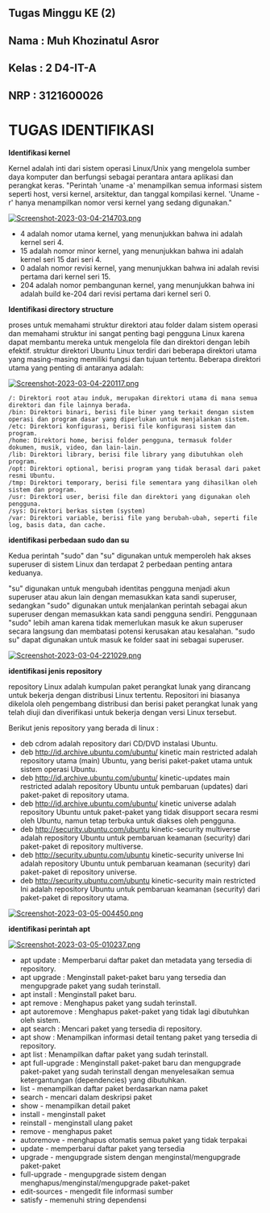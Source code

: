 ## Tugas Minggu KE (2)

## Nama : Muh Khozinatul Asror
## Kelas : 2 D4-IT-A
## NRP : 3121600026

# TUGAS IDENTIFIKASI
**Identifikasi kernel**

Kernel adalah inti dari sistem operasi Linux/Unix yang mengelola sumber daya komputer dan berfungsi sebagai perantara antara aplikasi dan perangkat keras.
"Perintah 'uname -a' menampilkan semua informasi sistem seperti host, versi kernel, arsitektur, dan tanggal kompilasi kernel. 'Uname -r' hanya menampilkan nomor versi kernel yang sedang digunakan."

[![Screenshot-2023-03-04-214703.png](https://i.postimg.cc/q7TGz7wH/Screenshot-2023-03-04-214703.png)](https://postimg.cc/FYTS6NwT)

- 4 adalah nomor utama kernel, yang menunjukkan bahwa ini adalah kernel seri 4.
- 15 adalah nomor minor kernel, yang menunjukkan bahwa ini adalah kernel seri 15 dari seri 4.
- 0 adalah nomor revisi kernel, yang menunjukkan bahwa ini adalah revisi pertama dari kernel seri 15.
- 204 adalah nomor pembangunan kernel, yang menunjukkan bahwa ini adalah build ke-204 dari revisi pertama dari kernel seri 0.


**Identifikasi directory structure**

proses untuk memahami struktur direktori atau folder dalam sistem operasi dan memahami struktur ini sangat penting bagi pengguna Linux karena dapat membantu mereka untuk mengelola file dan direktori dengan lebih efektif.
struktur direktori Ubuntu Linux terdiri dari beberapa direktori utama yang masing-masing memiliki fungsi dan tujuan tertentu. Beberapa direktori utama yang penting di antaranya adalah:

[![Screenshot-2023-03-04-220117.png](https://i.postimg.cc/tJ34XP38/Screenshot-2023-03-04-220117.png)](https://postimg.cc/T5P60KHc)

    /: Direktori root atau induk, merupakan direktori utama di mana semua direktori dan file lainnya berada.
    /bin: Direktori binari, berisi file biner yang terkait dengan sistem operasi dan program dasar yang diperlukan untuk menjalankan sistem.
    /etc: Direktori konfigurasi, berisi file konfigurasi sistem dan program.
    /home: Direktori home, berisi folder pengguna, termasuk folder dokumen, musik, video, dan lain-lain.
    /lib: Direktori library, berisi file library yang dibutuhkan oleh program.
    /opt: Direktori optional, berisi program yang tidak berasal dari paket resmi Ubuntu.
    /tmp: Direktori temporary, berisi file sementara yang dihasilkan oleh sistem dan program.
    /usr: Direktori user, berisi file dan direktori yang digunakan oleh pengguna.
    /sys: Direktori berkas sistem (system)
    /var: Direktori variable, berisi file yang berubah-ubah, seperti file log, basis data, dan cache.

**identifikasi perbedaan sudo dan su**

Kedua perintah "sudo" dan "su" digunakan untuk memperoleh hak akses superuser di sistem Linux dan terdapat 2 perbedaan penting antara keduanya.

"su" digunakan untuk mengubah identitas pengguna menjadi akun superuser atau akun lain dengan memasukkan kata sandi superuser, sedangkan "sudo" digunakan untuk menjalankan perintah sebagai akun superuser dengan memasukkan kata sandi pengguna sendiri. Penggunaan "sudo" lebih aman karena tidak memerlukan masuk ke akun superuser secara langsung dan membatasi potensi kerusakan atau kesalahan. "sudo su" dapat digunakan untuk masuk ke folder saat ini sebagai superuser.

[![Screenshot-2023-03-04-221029.png](https://i.postimg.cc/TwhfmT2C/Screenshot-2023-03-04-221029.png)](https://postimg.cc/62skxJvv)

**identifikasi jenis repository**

repository Linux adalah kumpulan paket perangkat lunak yang dirancang untuk bekerja dengan distribusi Linux tertentu. Repositori ini biasanya dikelola oleh pengembang distribusi dan berisi paket perangkat lunak yang telah diuji dan diverifikasi untuk bekerja dengan versi Linux tersebut.

Berikut jenis repository yang berada di linux :
- deb cdrom adalah repository dari CD/DVD instalasi Ubuntu.
- deb http://id.archive.ubuntu.com/ubuntu/ kinetic main restricted adalah repository utama (main) Ubuntu, yang berisi paket-paket utama untuk sistem operasi Ubuntu.
- deb http://id.archive.ubuntu.com/ubuntu/ kinetic-updates main restricted adalah repository Ubuntu untuk pembaruan (updates) dari paket-paket di repository utama.
- deb http://id.archive.ubuntu.com/ubuntu/ kinetic universe adalah repository Ubuntu untuk paket-paket yang tidak disupport secara resmi oleh Ubuntu, namun tetap terbuka untuk diakses oleh pengguna.
- deb http://security.ubuntu.com/ubuntu kinetic-security multiverse adalah repository Ubuntu untuk pembaruan keamanan (security) dari paket-paket di repository multiverse.
- deb http://security.ubuntu.com/ubuntu kinetic-security universe Ini adalah repository Ubuntu untuk pembaruan keamanan (security) dari paket-paket di repository universe.
- deb http://security.ubuntu.com/ubuntu kinetic-security main restricted Ini adalah repository Ubuntu untuk pembaruan keamanan (security) dari paket-paket di repository utama.


[![Screenshot-2023-03-05-004450.png](https://i.postimg.cc/SR0zZMbj/Screenshot-2023-03-05-004450.png)](https://postimg.cc/1nHtX4tZ)

**identifikasi perintah apt**

[![Screenshot-2023-03-05-010237.png](https://i.postimg.cc/HWXCFyCH/Screenshot-2023-03-05-010237.png)](https://postimg.cc/3W86vWRb)

- apt update : Memperbarui daftar paket dan metadata yang tersedia di repository.
- apt upgrade : Menginstall paket-paket baru yang tersedia dan mengupgrade paket yang sudah terinstall.
- apt install : Menginstall paket baru.
- apt remove : Menghapus paket yang sudah terinstall.
- apt autoremove : Menghapus paket-paket yang tidak lagi dibutuhkan oleh sistem.
- apt search : Mencari paket yang tersedia di repository.
- apt show : Menampilkan informasi detail tentang paket yang tersedia di repository.
- apt list : Menampilkan daftar paket yang sudah terinstall.
- apt full-upgrade : Menginstall paket-paket baru dan mengupgrade paket-paket yang sudah terinstall dengan menyelesaikan semua ketergantungan (dependencies) yang dibutuhkan.
- list - menampilkan daftar paket berdasarkan nama paket
- search - mencari dalam deskripsi paket
- show - menampilkan detail paket
- install - menginstall paket
- reinstall - menginstall ulang paket
- remove - menghapus paket
- autoremove - menghapus otomatis semua paket yang tidak terpakai
- update - memperbarui daftar paket yang tersedia
- upgrade - mengupgrade sistem dengan menginstal/mengupgrade paket-paket
- full-upgrade - mengupgrade sistem dengan menghapus/menginstal/mengupgrade paket-paket
- edit-sources - mengedit file informasi sumber
- satisfy - memenuhi string dependensi